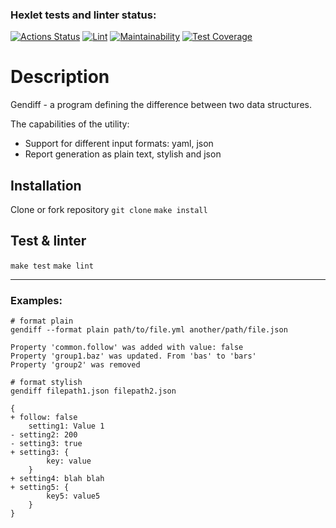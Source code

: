 ### Hexlet tests and linter status:
[![Actions Status](https://github.com/Wenn911/frontend-project-lvl2/workflows/hexlet-check/badge.svg)](https://github.com/Wenn911/frontend-project-lvl2/actions)
[![Lint](https://github.com/Wenn911/frontend-project-lvl2/actions/workflows/CI.yml/badge.svg)](https://github.com/Wenn911/frontend-project-lvl2/actions)
[![Maintainability](https://api.codeclimate.com/v1/badges/866b08ec9bd287500a2a/maintainability)](https://codeclimate.com/github/Wenn911/frontend-project-lvl2/maintainability)
[![Test Coverage](https://api.codeclimate.com/v1/badges/866b08ec9bd287500a2a/test_coverage)](https://codeclimate.com/github/Wenn911/frontend-project-lvl2/test_coverage)

# Description
Gendiff - a program defining the difference between two data structures.

The capabilities of the utility:

* Support for different input formats: yaml, json
* Report generation as plain text, stylish and json

## Installation
Clone or fork repository
`git clone`
`make install` 

## Test & linter
`make test`
`make lint`  
***

### Examples:

    # format plain
    gendiff --format plain path/to/file.yml another/path/file.json

    Property 'common.follow' was added with value: false
    Property 'group1.baz' was updated. From 'bas' to 'bars'
    Property 'group2' was removed

    # format stylish
    gendiff filepath1.json filepath2.json

    {
    + follow: false
        setting1: Value 1
    - setting2: 200
    - setting3: true
    + setting3: {
            key: value
        }
    + setting4: blah blah
    + setting5: {
            key5: value5
        }
    }